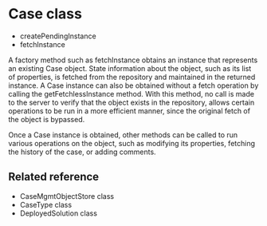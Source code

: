 # Case class

- createPendingInstance
- fetchInstance

A factory method such as fetchInstance obtains
an instance that represents an existing Case object.
State information about the object, such as its list of properties,
is fetched from the repository and maintained in the returned instance.
A Case instance can also be obtained without a fetch
operation by calling the getFetchlessInstance method.
With this method, no call is made to the server to verify that the
object exists in the repository, allows certain operations to be run
in a more efficient manner, since the original fetch of the object
is bypassed.

Once a Case instance is obtained,
other methods can be called to run various operations on the object,
such as modifying its properties, fetching the history of the case,
or adding comments.

## Related reference

- CaseMgmtObjectStore class
- CaseType class
- DeployedSolution class